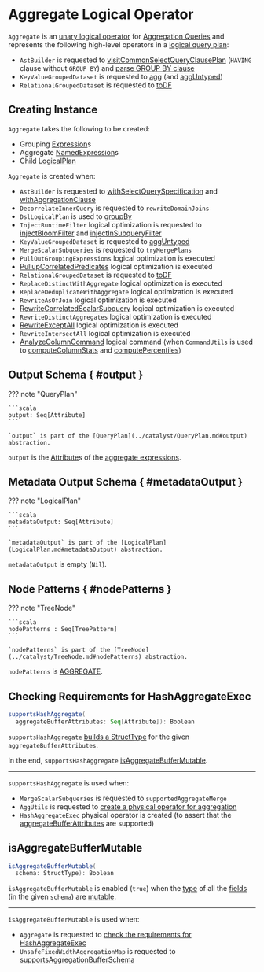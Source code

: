 # Aggregate Logical Operator

`Aggregate` is an [unary logical operator](LogicalPlan.md#UnaryNode) for [Aggregation Queries](../aggregations/index.md) and represents the following high-level operators in a [logical query plan](LogicalPlan.md):

* `AstBuilder` is requested to [visitCommonSelectQueryClausePlan](../sql/AstBuilder.md#visitCommonSelectQueryClausePlan) (`HAVING` clause without `GROUP BY`) and [parse GROUP BY clause](../sql/AstBuilder.md#withAggregationClause)
* `KeyValueGroupedDataset` is requested to [agg](../basic-aggregation/KeyValueGroupedDataset.md#agg) (and [aggUntyped](../basic-aggregation/KeyValueGroupedDataset.md#aggUntyped))
* `RelationalGroupedDataset` is requested to [toDF](../basic-aggregation/RelationalGroupedDataset.md#toDF)

## Creating Instance

`Aggregate` takes the following to be created:

* <span id="groupingExpressions"> Grouping [Expression](../expressions/Expression.md)s
* <span id="aggregateExpressions"> Aggregate [NamedExpression](../expressions/NamedExpression.md)s
* <span id="child"> Child [LogicalPlan](LogicalPlan.md)

`Aggregate` is created when:

* `AstBuilder` is requested to [withSelectQuerySpecification](../sql/AstBuilder.md#withSelectQuerySpecification) and [withAggregationClause](../sql/AstBuilder.md#withAggregationClause)
* `DecorrelateInnerQuery` is requested to `rewriteDomainJoins`
* `DslLogicalPlan` is used to [groupBy](../catalyst-dsl/DslLogicalPlan.md#groupBy)
* `InjectRuntimeFilter` logical optimization is requested to [injectBloomFilter](../logical-optimizations/InjectRuntimeFilter.md#injectBloomFilter) and [injectInSubqueryFilter](../logical-optimizations/InjectRuntimeFilter.md#injectInSubqueryFilter)
* `KeyValueGroupedDataset` is requested to [aggUntyped](../basic-aggregation/KeyValueGroupedDataset.md#aggUntyped)
* `MergeScalarSubqueries` is requested to `tryMergePlans`
* `PullOutGroupingExpressions` logical optimization is executed
* [PullupCorrelatedPredicates](../logical-optimizations/PullupCorrelatedPredicates.md) logical optimization is executed
* `RelationalGroupedDataset` is requested to [toDF](../basic-aggregation/RelationalGroupedDataset.md#toDF)
* `ReplaceDistinctWithAggregate` logical optimization is executed
* `ReplaceDeduplicateWithAggregate` logical optimization is executed
* `RewriteAsOfJoin` logical optimization is executed
* [RewriteCorrelatedScalarSubquery](../logical-optimizations/RewriteCorrelatedScalarSubquery.md) logical optimization is executed
* `RewriteDistinctAggregates` logical optimization is executed
* [RewriteExceptAll](../logical-optimizations/RewriteExceptAll.md) logical optimization is executed
* `RewriteIntersectAll` logical optimization is executed
* [AnalyzeColumnCommand](AnalyzeColumnCommand.md) logical command (when `CommandUtils` is used to [computeColumnStats](../CommandUtils.md#computeColumnStats) and [computePercentiles](../CommandUtils.md#computePercentiles))

## Output Schema { #output }

??? note "QueryPlan"

    ```scala
    output: Seq[Attribute]
    ```

    `output` is part of the [QueryPlan](../catalyst/QueryPlan.md#output) abstraction.

`output` is the [Attribute](../expressions/NamedExpression.md#toAttribute)s of the [aggregate expressions](#aggregateExpressions).

## Metadata Output Schema { #metadataOutput }

??? note "LogicalPlan"

    ```scala
    metadataOutput: Seq[Attribute]
    ```

    `metadataOutput` is part of the [LogicalPlan](LogicalPlan.md#metadataOutput) abstraction.

`metadataOutput` is empty (`Nil`).

## Node Patterns { #nodePatterns }

??? note "TreeNode"

    ```scala
    nodePatterns : Seq[TreePattern]
    ```

    `nodePatterns` is part of the [TreeNode](../catalyst/TreeNode.md#nodePatterns) abstraction.

`nodePatterns` is [AGGREGATE](../catalyst/TreePattern.md#AGGREGATE).

## <span id="supportsHashAggregate"> Checking Requirements for HashAggregateExec

```scala
supportsHashAggregate(
  aggregateBufferAttributes: Seq[Attribute]): Boolean
```

`supportsHashAggregate` [builds a StructType](../types/StructType.md#fromAttributes) for the given `aggregateBufferAttributes`.

In the end, `supportsHashAggregate` [isAggregateBufferMutable](#isAggregateBufferMutable).

---

`supportsHashAggregate` is used when:

* `MergeScalarSubqueries` is requested to `supportedAggregateMerge`
* `AggUtils` is requested to [create a physical operator for aggregation](../AggUtils.md#createAggregate)
* `HashAggregateExec` physical operator is created (to assert that the [aggregateBufferAttributes](../physical-operators/HashAggregateExec.md#aggregateBufferAttributes) are supported)

## <span id="isAggregateBufferMutable"> isAggregateBufferMutable

```scala
isAggregateBufferMutable(
  schema: StructType): Boolean
```

`isAggregateBufferMutable` is enabled (`true`) when the [type](../types/StructField.md#dataType) of all the [fields](../types/StructField.md) (in the given `schema`) are [mutable](../UnsafeRow.md#isMutable).

---

`isAggregateBufferMutable` is used when:

* `Aggregate` is requested to [check the requirements for HashAggregateExec](#supportsHashAggregate)
* `UnsafeFixedWidthAggregationMap` is requested to [supportsAggregationBufferSchema](../UnsafeFixedWidthAggregationMap.md#supportsAggregationBufferSchema)
